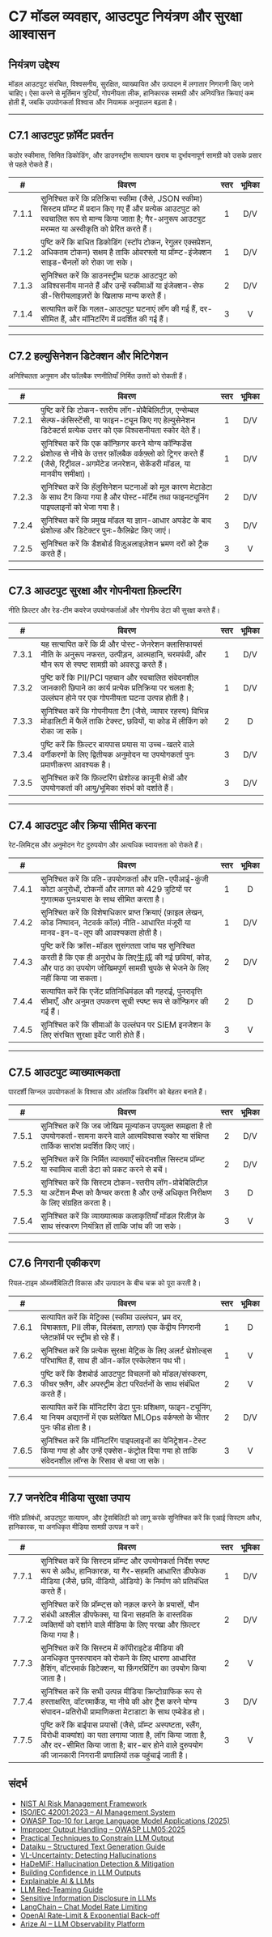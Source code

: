 # C7 मॉडल व्यवहार, आउटपुट नियंत्रण और सुरक्षा आश्वासन

## नियंत्रण उद्देश्य

मॉडल आउटपुट संरचित, विश्वसनीय, सुरक्षित, व्याख्यायित और उत्पादन में लगातार निगरानी किए जाने चाहिए। ऐसा करने से मूर्तिमान त्रुटियाँ, गोपनीयता लीक, हानिकारक सामग्री और अनियंत्रित क्रियाएं कम होती हैं, जबकि उपयोगकर्ता विश्वास और नियामक अनुपालन बढ़ता है।

---

## C7.1 आउटपुट फ़ॉर्मेट प्रवर्तन

कठोर स्कीमास, सिमित डिकोडिंग, और डाउनस्ट्रीम सत्यापन खराब या दुर्भावनापूर्ण सामग्री को उसके प्रसार से पहले रोकते हैं।

|   #   | विवरण                                                                                                                                                                                                                | स्तर | भूमिका |
| :---: | -------------------------------------------------------------------------------------------------------------------------------------------------------------------------------------------------------------------- | :--: | :----: |
| 7.1.1 | सुनिश्चित करें कि प्रतिक्रिया स्कीमा (जैसे, JSON स्कीमा) सिस्टम प्रॉम्प्ट में प्रदान किए गए हैं और प्रत्येक आउटपुट को स्वचालित रूप से मान्य किया जाता है; गैर-अनुरूप आउटपुट मरम्मत या अस्वीकृति को प्रेरित करते हैं। |  1   |  D/V   |
| 7.1.2 | पुष्टि करें कि बाधित डिकोडिंग (स्टॉप टोकन, रेगुलर एक्सप्रेशन, अधिकतम टोकन) सक्षम है ताकि ओवरफ्लो या प्रॉम्प्ट-इंजेक्शन साइड-चैनलों को रोका जा सके।                                                                   |  1   |  D/V   |
| 7.1.3 | सुनिश्चित करें कि डाउनस्ट्रीम घटक आउटपुट को अविश्वसनीय मानते हैं और उन्हें स्कीमाओं या इंजेक्शन-सेफ डी-सिरीयलाइज़रों के खिलाफ मान्य करते हैं।                                                                        |  2   |  D/V   |
| 7.1.4 | सत्यापित करें कि गलत-आउटपुट घटनाएं लॉग की गई हैं, दर-सीमित हैं, और मॉनिटरिंग में प्रदर्शित की गई हैं।                                                                                                                |  3   |   V    |

---

## C7.2 हल्युसिनेशन डिटेक्शन और मिटिगेशन

अनिश्चितता अनुमान और फॉलबैक रणनीतियाँ निर्मित उत्तरों को रोकती हैं।

|   #   | विवरण                                                                                                                                                                                    | स्तर | भूमिका |
| :---: | ---------------------------------------------------------------------------------------------------------------------------------------------------------------------------------------- | :--: | :----: |
| 7.2.1 | पुष्टि करें कि टोकन-स्तरीय लॉग-प्रोबैबिलिटीज़, एन्सेम्बल सेल्फ-कंसिस्टेंसी, या फाइन-ट्यून किए गए हेल्युसेनेशन डिटेक्टर्स प्रत्येक उत्तर को एक विश्वसनीयता स्कोर देते हैं।                |  1   |  D/V   |
| 7.2.2 | सुनिश्चित करें कि एक कॉन्फ़िगर करने योग्य कॉन्फिडेंस थ्रेशोल्ड से नीचे के उत्तर फ़ॉलबैक वर्कफ़्लो को ट्रिगर करते हैं (जैसे, रिट्रीवल-अगमेंटेड जनरेशन, सेकेंडरी मॉडल, या मानवीय समीक्षा)। |  1   |  D/V   |
| 7.2.3 | सुनिश्चित करें कि हॅलुसिनेशन घटनाओं को मूल कारण मेटाडेटा के साथ टैग किया गया है और पोस्ट-मॉर्टेम तथा फाइनट्यूनिंग पाइपलाइनों को भेजा गया है।                                             |  2   |  D/V   |
| 7.2.4 | सुनिश्चित करें कि प्रमुख मॉडल या ज्ञान-आधार अपडेट के बाद थ्रेशोल्ड और डिटेक्टर पुनः-कैलिब्रेट किए जाएं।                                                                                  |  3   |  D/V   |
| 7.2.5 | सुनिश्चित करें कि डैशबोर्ड विज़ुअलाइज़ेशन भ्रमण दरों को ट्रैक करते हैं।                                                                                                                  |  3   |   V    |

---

## C7.3 आउटपुट सुरक्षा और गोपनीयता फ़िल्टरिंग

नीति फ़िल्टर और रेड-टीम कवरेज उपयोगकर्ताओं और गोपनीय डेटा की सुरक्षा करते हैं।

|   #   | विवरण                                                                                                                                                         | स्तर | भूमिका |
| :---: | ------------------------------------------------------------------------------------------------------------------------------------------------------------- | :--: | :----: |
| 7.3.1 | यह सत्यापित करें कि प्री और पोस्ट-जेनरेशन क्लासिफायर्स नीति के अनुरूप नफरत, उत्पीड़न, आत्महानि, चरमपंथी, और यौन रूप से स्पष्ट सामग्री को अवरुद्ध करते हैं।    |  1   |  D/V   |
| 7.3.2 | पुष्टि करें कि PII/PCI पहचान और स्वचालित संवेदनशील जानकारी छिपाने का कार्य प्रत्येक प्रतिक्रिया पर चलता है; उल्लंघन होने पर एक गोपनीयता घटना उत्पन्न होती है। |  1   |  D/V   |
| 7.3.3 | सुनिश्चित करें कि गोपनीयता टैग (जैसे, व्यापार रहस्य) विभिन्न मोडालिटी में फैलें ताकि टेक्स्ट, छवियों, या कोड में लीकिंग को रोका जा सके।                       |  2   |   D    |
| 7.3.4 | पुष्टि करें कि फ़िल्टर बायपास प्रयास या उच्च-खतरे वाले वर्गीकरणों के लिए द्वितीयक अनुमोदन या उपयोगकर्ता पुनः प्रमाणीकरण आवश्यक है।                            |  3   |  D/V   |
| 7.3.5 | सुनिश्चित करें कि फ़िल्टरिंग थ्रेशोल्ड कानूनी क्षेत्रों और उपयोगकर्ता की आयु/भूमिका संदर्भ को दर्शाते हैं।                                                    |  3   |  D/V   |

---

## C7.4 आउटपुट और क्रिया सीमित करना

रेट-लिमिट्स और अनुमोदन गेट दुरुपयोग और अत्यधिक स्वायत्तता को रोकते हैं।

|   #   | विवरण                                                                                                                                                                                | स्तर | भूमिका |
| :---: | ------------------------------------------------------------------------------------------------------------------------------------------------------------------------------------ | :--: | :----: |
| 7.4.1 | सुनिश्चित करें कि प्रति-उपयोगकर्ता और प्रति-एपीआई-कुंजी कोटा अनुरोधों, टोकनों और लागत को 429 त्रुटियों पर गुणात्मक पुनःप्रयास के साथ सीमित करता है।                                  |  1   |   D    |
| 7.4.2 | सुनिश्चित करें कि विशेषाधिकार प्राप्त क्रियाएं (फ़ाइल लेखन, कोड निष्पादन, नेटवर्क कॉल) नीति-आधारित मंजूरी या मानव-इन-द-लूप की आवश्यकता होती है।                                      |  1   |  D/V   |
| 7.4.3 | पुष्टि करें कि क्रॉस-मॉडल सुसंगतता जांच यह सुनिश्चित करती है कि एक ही अनुरोध के लिए生成 की गई छवियां, कोड, और पाठ का उपयोग जोखिमपूर्ण सामग्री चुपके से भेजने के लिए नहीं किया जा सकता। |  2   |  D/V   |
| 7.4.4 | सत्यापित करें कि एजेंट प्रतिनिधिमंडल की गहराई, पुनरावृत्ति सीमाएँ, और अनुमत उपकरण सूची स्पष्ट रूप से कॉन्फ़िगर की गई हैं।                                                            |  2   |   D    |
| 7.4.5 | सुनिश्चित करें कि सीमाओं के उल्लंघन पर SIEM इनजेशन के लिए संरचित सुरक्षा इवेंट जारी होते हैं।                                                                                        |  3   |   V    |

---

## C7.5 आउटपुट व्याख्यात्मकता

पारदर्शी सिग्नल उपयोगकर्ता के विश्वास और आंतरिक डिबगिंग को बेहतर बनाते हैं।

|   #   | विवरण                                                                                                                                                 | स्तर | भूमिका |
| :---: | ----------------------------------------------------------------------------------------------------------------------------------------------------- | :--: | :----: |
| 7.5.1 | सुनिश्चित करें कि जब जोखिम मूल्यांकन उपयुक्त समझता है तो उपयोगकर्ता-सामना करने वाले आत्मविश्वास स्कोर या संक्षिप्त तार्किक सारांश प्रदर्शित किए जाएं। |  2   |  D/V   |
| 7.5.2 | सुनिश्चित करें कि निर्मित व्याख्याएँ संवेदनशील सिस्टम प्रॉम्प्ट या स्वामित्व वाली डेटा को प्रकट करने से बचें।                                         |  2   |  D/V   |
| 7.5.3 | सुनिश्चित करें कि सिस्टम टोकन-स्तरीय लॉग-प्रोबेबिलिटीज़ या अटेंशन मैप्स को कैप्चर करता है और उन्हें अधिकृत निरीक्षण के लिए संग्रहित करता है।          |  3   |   D    |
| 7.5.4 | सुनिश्चित करें कि व्याख्यात्मक कलाकृतियाँ मॉडल रिलीज़ के साथ संस्करण नियंत्रित हों ताकि जांच की जा सके।                                               |  3   |   V    |

---

## C7.6 निगरानी एकीकरण

रियल-टाइम ऑब्जर्वेबिलिटी विकास और उत्पादन के बीच चक्र को पूरा करती है।

|   #   | विवरण                                                                                                                                                    | स्तर | भूमिका |
| :---: | -------------------------------------------------------------------------------------------------------------------------------------------------------- | :--: | :----: |
| 7.6.1 | सत्यापित करें कि मेट्रिक्स (स्कीमा उल्लंघन, भ्रम दर, विषाक्तता, PII लीक, विलंबता, लागत) एक केंद्रीय निगरानी प्लेटफ़ॉर्म पर स्ट्रीम हो रहे हैं।           |  1   |   D    |
| 7.6.2 | सुनिश्चित करें कि प्रत्येक सुरक्षा मेट्रिक के लिए अलर्ट थ्रेशोल्ड्स परिभाषित हैं, साथ ही ऑन-कॉल एस्केलेशन पथ भी।                                         |  1   |   V    |
| 7.6.3 | पुष्टि करें कि डैशबोर्ड आउटपुट विचलनों को मॉडल/संस्करण, फीचर फ़्लैग, और अपस्ट्रीम डेटा परिवर्तनों के साथ संबंधित करते हैं।                               |  2   |   V    |
| 7.6.4 | सत्यापित करें कि मॉनिटरिंग डेटा पुनः प्रशिक्षण, फाइन-ट्यूनिंग, या नियम अद्यतनों में एक प्रलेखित MLOps वर्कफ्लो के भीतर पुनः फीड होता है।                 |  2   |  D/V   |
| 7.6.5 | सुनिश्चित करें कि मॉनिटरिंग पाइपलाइनों का पेनिट्रेशन-टेस्ट किया गया हो और उन्हें एक्सेस-कंट्रोल दिया गया हो ताकि संवेदनशील लॉग्स के रिसाव से बचा जा सके। |  3   |   V    |

---

## 7.7 जनरेटिव मीडिया सुरक्षा उपाय

नीति प्रतिबंधों, आउटपुट सत्यापन, और ट्रेसबिलिटी को लागू करके सुनिश्चित करें कि एआई सिस्टम अवैध, हानिकारक, या अनधिकृत मीडिया सामग्री उत्पन्न न करें।

|   #   | विवरण                                                                                                                                                                                                                              | स्तर | भूमिका |
| :---: | ---------------------------------------------------------------------------------------------------------------------------------------------------------------------------------------------------------------------------------- | :--: | :----: |
| 7.7.1 | सुनिश्चित करें कि सिस्टम प्रॉम्प्ट और उपयोगकर्ता निर्देश स्पष्ट रूप से अवैध, हानिकारक, या गैर-सहमति आधारित डीपफेक मीडिया (जैसे, छवि, वीडियो, ऑडियो) के निर्माण को प्रतिबंधित करते हैं।                                             |  1   |  D/V   |
| 7.7.2 | सुनिश्चित करें कि प्रॉम्प्ट्स को नक़ल करने के प्रयासों, यौन संबंधी अश्लील डीपफेक्स, या बिना सहमति के वास्तविक व्यक्तियों को दर्शाने वाले मीडिया के लिए परखा और फ़िल्टर किया गया है।                                                |  2   |  D/V   |
| 7.7.3 | सुनिश्चित करें कि सिस्टम में कॉपीराइटेड मीडिया की अनधिकृत पुनरुत्पादन को रोकने के लिए धारणा आधारित हैशिंग, वॉटरमार्क डिटेक्शन, या फ़िंगरप्रिंटिंग का उपयोग किया जाता है।                                                           |  2   |   V    |
| 7.7.4 | सुनिश्चित करें कि सभी उत्पन्न मीडिया क्रिप्टोग्राफिक रूप से हस्ताक्षरित, वॉटरमार्केड, या नीचे की ओर ट्रैस करने योग्य संपादन-प्रतिरोधी प्रामाणिकता मेटाडाटा के साथ एम्बेडेड हो।                                                     |  3   |  D/V   |
| 7.7.5 | पुष्टि करें कि बाईपास प्रयासों (जैसे, प्रॉम्प्ट अस्पष्टता, स्लैंग, विरोधी वाक्यांश) का पता लगाया जाता है, लॉग किया जाता है, और दर-सीमित किया जाता है; बार-बार होने वाले दुरुपयोग की जानकारी निगरानी प्रणालियों तक पहुंचाई जाती है। |  3   |   V    |

## संदर्भ

* [NIST AI Risk Management Framework](https://www.nist.gov/itl/ai-risk-management-framework)
* [ISO/IEC 42001:2023 – AI Management System](https://www.iso.org/obp/ui/en/)
* [OWASP Top-10 for Large Language Model Applications (2025)](https://owasp.org/www-project-top-10-for-large-language-model-applications/)
* [Improper Output Handling – OWASP LLM05:2025](https://genai.owasp.org/llmrisk/llm052025-improper-output-handling/)
* [Practical Techniques to Constrain LLM Output](https://mychen76.medium.com/practical-techniques-to-constraint-llm-output-in-json-format-e3e72396c670)
* [Dataiku – Structured Text Generation Guide](https://blog.dataiku.com/your-guide-to-structured-text-generation)
* [VL-Uncertainty: Detecting Hallucinations](https://arxiv.org/abs/2411.11919)
* [HaDeMiF: Hallucination Detection & Mitigation](https://openreview.net/forum?id=VwOYxPScxB)
* [Building Confidence in LLM Outputs](https://www.alkymi.io/data-science-room/building-confidence-in-llm-outputs)
* [Explainable AI & LLMs](https://duncsand.medium.com/explainable-ai-140912d31b3b)
* [LLM Red-Teaming Guide](https://www.confident-ai.com/blog/red-teaming-llms-a-step-by-step-guide)
* [Sensitive Information Disclosure in LLMs](https://virtualcyberlabs.com/llm-sensitive-information-disclosure/)
* [LangChain – Chat Model Rate Limiting](https://python.langchain.com/docs/how_to/chat_model_rate_limiting/)
* [OpenAI Rate-Limit & Exponential Back-off](https://hackernoon.com/openais-rate-limit-a-guide-to-exponential-backoff-for-llm-evaluation)
* [Arize AI – LLM Observability Platform](https://arize.com/)

